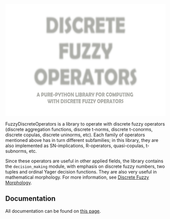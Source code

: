 <p align="center">
  <img src="assets/fuzzy_discrete_logo.png" height="350">
</p>

FuzzyDiscreteOperators is a library to operate with discrete fuzzy operators (discrete aggregation functions, 
discrete t-norms, discrete t-conorms, discrete copulas, discrete uninorms, etc). Each family of operators mentioned 
above has in turn different subfamilies; in this library, they are also implemented as SN-implications, R-operators, 
quasi-copulas, t-subnorms, etc.

Since these operators are useful in other applied fields, the library contains the `decision_making` module, with 
emphasis on discrete fuzzy numbers, two tuples and ordinal Yager decision functions. They are also very useful in 
mathematical morphology. For more information, see [Discrete Fuzzy Morphology](https://github.com/mmunar97/discrete_fuzzy_morphology).

## Documentation

All documentation can be found on [this page](https://app.gitbook.com/@mmunar97/s/discrete-fuzzy-operators/).
